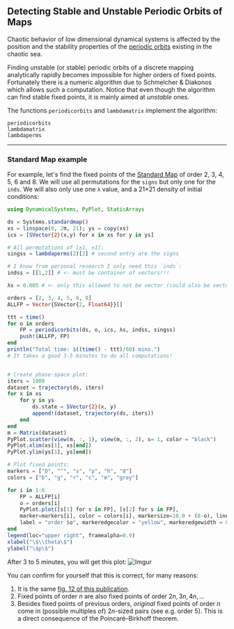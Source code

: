 ## Detecting Stable and Unstable Periodic Orbits of Maps
Chaotic behavior
of low dimensional dynamical systems is affected by the position and the stability
properties of the [periodic orbits](http://www.scholarpedia.org/article/Unstable_periodic_orbits)
existing in the chaotic sea.

Finding unstable (or stable) periodic orbits of a discrete mapping analytically
rapidly becomes impossible for higher orders of fixed points.
Fortunately there is a numeric algorithm due to
Schmelcher & Diakonos which allows such a computation. Notice that even though
the algorithm can find stable fixed points, it is mainly aimed at *unstable* ones.

The functions `periodicorbits` and `lambdamatrix` implement the algorithm:
```@docs
periodicorbits
lambdamatrix
lambdaperms
```
---
### Standard Map example
For example, let's find the fixed points of the [Standard Map](system_definition/#DynamicalSystems.Systems.standardmap) of order 2, 3, 4, 5, 6
and 8. We will use all permutations for the `signs` but only one for the `inds`.
We will also only use one `λ` value, and a 21×21 density of initial conditions:
```julia
using DynamicalSystems, PyPlot, StaticArrays

ds = Systems.standardmap()
xs = linspace(0, 2π, 21); ys = copy(xs)
ics = [SVector{2}(x,y) for x in xs for y in ys]

# All permutations of [±1, ±1]:
singss = lambdaperms(2)[2] # second entry are the signs

# I know from personal research I only need this `inds`:
indss = [[1,2]] # <- must be container of vectors!!!

λs = 0.005 # <- only this allowed to not be vector (could also be vector)

orders = [2, 3, 4, 5, 6, 8]
ALLFP = Vector{SVector{2, Float64}}[]

ttt = time()
for o in orders
    FP = periodicorbits(ds, o, ics, λs, indss, singss)
    push!(ALLFP, FP)
end
println("Total time: $((time() - ttt)/60) mins.")
# It takes a good 3-5 minutes to do all computations!


# Create phase-space plot:
iters = 1000
dataset = trajectory(ds, iters)
for x in xs
    for y in ys
        ds.state = SVector{2}(x, y)
        append!(dataset, trajectory(ds, iters))
    end
end
m = Matrix(dataset)
PyPlot.scatter(view(m, :, 1), view(m, :, 2), s= 1, color = "black")
PyPlot.xlim(xs[1], xs[end])
PyPlot.ylim(ys[1], ys[end])

# Plot fixed points:
markers = ["D", "^", "s", "p", "h", "8"]
colors = ["b", "g", "r", "c", "m", "grey"]

for i in 1:6
    FP = ALLFP[i]
    o = orders[i]
    PyPlot.plot([s[1] for s in FP], [s[2] for s in FP],
    marker=markers[i], color = colors[i], markersize=10.0 + (8-o), linewidth=0.0,
    label = "order $o", markeredgecolor = "yellow", markeredgewidth = 0.5)
end
legend(loc="upper right", framealpha=0.9)
xlabel("\$\\theta\$")
ylabel("\$p\$")
```

After 3 to 5 minutes, you will get this plot:
![Imgur](https://i.imgur.com/Pj5sxKA.png)

You can confirm for yourself that this is correct, for many reasons:

1. It is the same [fig. 12 of this publication](https://journals.aps.org/pre/abstract/10.1103/PhysRevE.92.012914).
2. Fixed points of order $n$ are also fixed points of order $2n, 3n, 4n, ...$
3. Besides fixed points of previous orders, *original* fixed points of
   order $n$ come in (possible multiples of) $2n$-sized pairs (see e.g. order 5).
   This is a direct consequence of the Poincaré–Birkhoff theorem.
